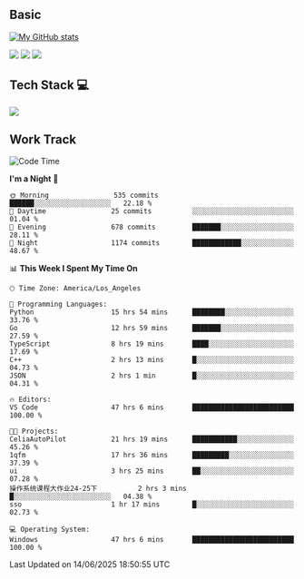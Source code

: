 ## Basic
 
[![My GitHub stats](https://github-readme-stats.vercel.app/api?username=Zzhihon&show_icons=true&theme=purple)](https://github.com/Zzhihon)
 
 [![](https://img.shields.io/badge/website-4493f8?style=for-the-badge&logo=About.me&logoColor=purple)](https://tatakal.com/)
 [![](https://img.shields.io/badge/RSS-4493f8?style=for-the-badge&logo=rss&logoColor=purple)](https://tatakal.com/feed/)
 [![](https://img.shields.io/badge/Email-4493f8?style=for-the-badge&logo=gmail&logoColor=purple)](mailto:bt1q@tatakal.com)

## Tech Stack 💻

<a href="https://skillicons.dev">
  <img src="https://skillicons.dev/icons?i=py,html,css,javascript,bash,java,vue,go,nodejs,cpp" />
</a>

</br>

## Work Track

<!--START_SECTION:waka-->
![Code Time](http://img.shields.io/badge/Code%20Time-398%20hrs%2059%20mins-blue)

**I'm a Night 🦉** 

```text
🌞 Morning                535 commits         ██████░░░░░░░░░░░░░░░░░░░   22.18 % 
🌆 Daytime                25 commits          ░░░░░░░░░░░░░░░░░░░░░░░░░   01.04 % 
🌃 Evening                678 commits         ███████░░░░░░░░░░░░░░░░░░   28.11 % 
🌙 Night                  1174 commits        ████████████░░░░░░░░░░░░░   48.67 % 
```


📊 **This Week I Spent My Time On** 

```text
🕑︎ Time Zone: America/Los_Angeles

💬 Programming Languages: 
Python                   15 hrs 54 mins      ████████░░░░░░░░░░░░░░░░░   33.76 % 
Go                       12 hrs 59 mins      ███████░░░░░░░░░░░░░░░░░░   27.59 % 
TypeScript               8 hrs 19 mins       ████░░░░░░░░░░░░░░░░░░░░░   17.69 % 
C++                      2 hrs 13 mins       █░░░░░░░░░░░░░░░░░░░░░░░░   04.73 % 
JSON                     2 hrs 1 min         █░░░░░░░░░░░░░░░░░░░░░░░░   04.31 % 

🔥 Editors: 
VS Code                  47 hrs 6 mins       █████████████████████████   100.00 % 

🐱‍💻 Projects: 
CeliaAutoPilot           21 hrs 19 mins      ███████████░░░░░░░░░░░░░░   45.26 % 
1qfm                     17 hrs 36 mins      █████████░░░░░░░░░░░░░░░░   37.39 % 
ui                       3 hrs 25 mins       ██░░░░░░░░░░░░░░░░░░░░░░░   07.28 % 
操作系统课程大作业24-25下          2 hrs 3 mins        █░░░░░░░░░░░░░░░░░░░░░░░░   04.38 % 
sso                      1 hr 17 mins        █░░░░░░░░░░░░░░░░░░░░░░░░   02.73 % 

💻 Operating System: 
Windows                  47 hrs 6 mins       █████████████████████████   100.00 % 
```


 Last Updated on 14/06/2025 18:50:55 UTC
<!--END_SECTION:waka-->
